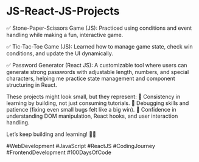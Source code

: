 # JS-React-JS-Projects

✅ Stone-Paper-Scissors Game (JS): Practiced using conditions and event handling while making a fun, interactive game.

✅ Tic-Tac-Toe Game (JS): Learned how to manage game state, check win conditions, and update the UI dynamically.

✅ Password Generator (React JS): A customizable tool where users can generate strong passwords with adjustable length, numbers, and special characters, helping me practice state management and component structuring in React.

These projects might look small, but they represent:
🔹 Consistency in learning by building, not just consuming tutorials.
🔹 Debugging skills and patience (fixing even small bugs felt like a big win).
🔹 Confidence in understanding DOM manipulation, React hooks, and user interaction handling.

Let’s keep building and learning! 💪✨

#WebDevelopment #JavaScript #ReactJS #CodingJourney #FrontendDevelopment #100DaysOfCode
